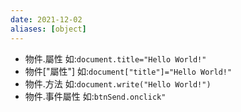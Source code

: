 ```yaml
---
date: 2021-12-02
aliases: [object]
---
```

- 物件.屬性
如:`document.title="Hello World!"`
- 物件["屬性"]
如:`document["title"]="Hello World!"`
- 物件.方法
如:`document.write("Hello World!")`
- 物件.事件屬性
如:`btnSend.onclick"`